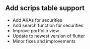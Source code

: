 ## Add scrips table support

- Add AKAs for securities
- Add search function for securities
- Improve portfolio view
- Update to newest version of flutter
- Minor fixes and improvements

